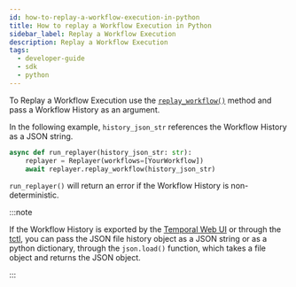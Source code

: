 ```yaml
---
id: how-to-replay-a-workflow-execution-in-python
title: How to replay a Workflow Execution in Python
sidebar_label: Replay a Workflow Execution
description: Replay a Workflow Execution
tags:
  - developer-guide
  - sdk
  - python
---
```


To Replay a Workflow Execution use the [`replay_workflow()`](https://python.temporal.io/temporalio.worker.replayer#replay_workflow) method and pass a Workflow History as an argument.

In the following example, `history_json_str` references the Workflow History as a JSON string.

```python
async def run_replayer(history_json_str: str):
    replayer = Replayer(workflows=[YourWorkflow])
    await replayer.replay_workflow(history_json_str)
```

`run_replayer()` will return an error if the Workflow History is non-deterministic.

:::note

If the Workflow History is exported by the [Temporal Web UI](/web-ui) or through the [tctl](/tctl), you can pass the JSON file history object as a JSON string or as a python dictionary, through the `json.load()` function, which takes a file object and returns the JSON object.

:::
